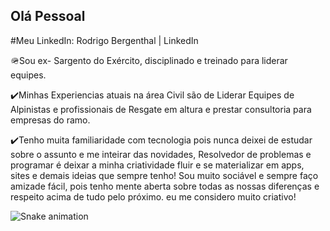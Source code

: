 ## Olá Pessoal 
#Meu LinkedIn: Rodrigo Bergenthal | LinkedIn

🪖Sou ex- Sargento do Exército, disciplinado e treinado para liderar equipes.

✔️Minhas Experiencias atuais na área Civil são de Liderar Equipes de Alpinistas e profissionais de Resgate em altura e prestar consultoria para empresas do ramo.

✔️Tenho muita familiaridade com tecnologia pois nunca deixei de estudar sobre o assunto e me inteirar das novidades, Resolvedor de problemas e programar é deixar a minha criatividade fluir e se materializar em apps, sites e demais ideias que sempre tenho! Sou muito sociável e sempre faço amizade fácil, pois tenho mente aberta sobre todas as nossas diferenças e respeito acima de tudo pelo próximo. eu me considero muito criativo!

  
![Snake animation](https://github.com/RodrigoBergenthal/RodrigoBergenthal/blob/output/github-contribution-grid-snake.svg)

